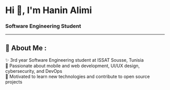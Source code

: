 #                                                              Hi 👋, I'm Hanin Alimi

###                                                         Software Engineering Student

---

## 💫 About Me :
✨ 3rd year Software Engineering student at ISSAT Sousse, Tunisia  
📱 Passionate about mobile and web development, UI/UX design, cybersecurity, and DevOps  
🚀 Motivated to learn new technologies and contribute to open source projects  
